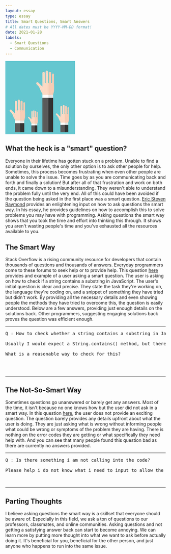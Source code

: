 ```yaml
---
layout: essay
type: essay
title: Smart Questions, Smart Answers
# All dates must be YYYY-MM-DD format!
date: 2021-01-28
labels:
  - Smart Questions
  - Communication
---
```


<img class="ui medium left floated image" src="../images/raise.jpeg">

## What the heck is a "smart" question?

Everyone in their lifetime has gotten stuck on a problem. Unable to find a solution by ourselves, the only other option is to ask other people for help. Sometimes, this process becomes frustrating when even other people are unable to solve the issue. Time goes by as you are communicating back and forth and finally a solution! But after all of that frustration and work on both ends, it came down to a misunderstanding. They weren't able to understand the problem fully until the very end. All of this could have been avoided if the question being asked in the first place was a smart question. [Eric Steven Raymond](http://www.catb.org/esr/faqs/smart-questions.html) provides an enlightening input on how to ask questions the smart way. In his essay, he provides guidelines on how to accomplish this to solve problems you may have with programming. Asking questions the smart way shows that you took the time and effort into thinking this through. It shows you aren't wasting people's time and you've exhausted all the resources available to you. 

## The Smart Way

Stack Overflow is a rising community resource for developers that contain thousands of questions and thousands of answers. Everyday programmers come to these forums to seek help or to provide help. This question [here](https://stackoverflow.com/questions/1789945/how-to-check-whether-a-string-contains-a-substring-in-javascript) provides and example of a user asking a smart question. The user is asking on how to check if a string contains a substring in JavaScript. The user's initial question is clear and precise. They state the task they're working on, the language they're coding on, and a snippet of something they have tried but didn't work. By providing all the necessary details and even showing people the methods they have tried to overcome this, the question is easily understood. Below are a few answers, providing just enough details on the solutions back. Other programmers, suggesting engaging solutions back proves the question was efficient enough.

<hr>

<pre>
Q : How to check whether a string contains a substring in JavaScript?

Usually I would expect a String.contains() method, but there doesn't seem to be one.

What is a reasonable way to check for this?



</pre>

<hr>

## The Not-So-Smart Way

Sometimes questions go unanswered or barely get any answers. Most of the time, it isn't because no one knows how but the user did not ask in a smart way. In this question [here](https://stackoverflow.com/questions/65946370/is-there-something-i-am-not-calling-into-the-code), the user does not provide an exciting question. The question barely provides any details upfront about what the user is doing. They are just asking what is wrong without informing people what could be wrong or symptoms of the problem they are having. There is nothing on the error codes they are getting or what specifically they need help with. And you can see that many people found this question bad as there are currently no answers provided.

<hr>

<pre>
Q : Is there something i am not calling into the code?

Please help i do not know what i need to input to allow the code to run. The top half will give back a response but the second half does not.


</pre>

<hr>

## Parting Thoughts

I believe asking questions the smart way is a skillset that everyone should be aware of. Especially in this field, we ask a ton of questions to our professors, classmates, and online communities. Asking questions and not getting a satisfying answer back can start to become annoying. We can learn more by putting more thought into what we want to ask before actually doing it. It's beneficial for you, beneficial for the other person, and just anyone who happens to run into the same issue.

